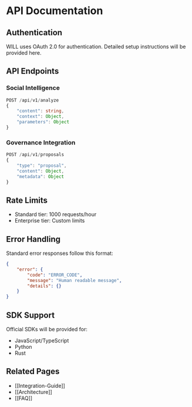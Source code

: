 # API Documentation

## Authentication

WILL uses OAuth 2.0 for authentication. Detailed setup instructions will be provided here.

## API Endpoints

### Social Intelligence

```typescript
POST /api/v1/analyze
{
    "content": string,
    "context": Object,
    "parameters": Object
}
```

### Governance Integration

```typescript
POST /api/v1/proposals
{
    "type": "proposal",
    "content": Object,
    "metadata": Object
}
```

## Rate Limits

- Standard tier: 1000 requests/hour
- Enterprise tier: Custom limits

## Error Handling

Standard error responses follow this format:
```json
{
    "error": {
        "code": "ERROR_CODE",
        "message": "Human readable message",
        "details": {}
    }
}
```

## SDK Support

Official SDKs will be provided for:
- JavaScript/TypeScript
- Python
- Rust

## Related Pages
- [[Integration-Guide]]
- [[Architecture]]
- [[FAQ]]
